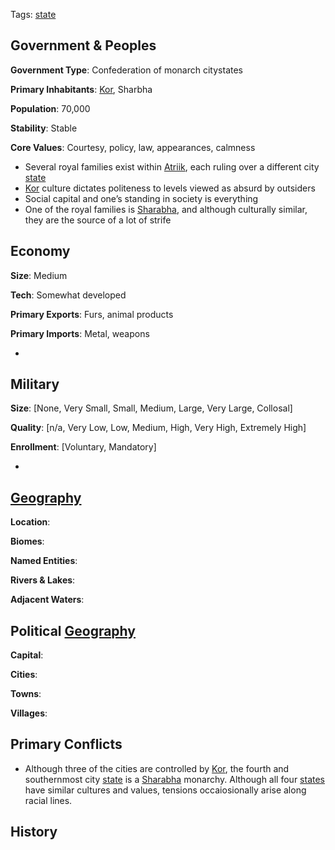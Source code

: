 Tags: [state](States)

## Government & Peoples

**Government Type**: Confederation of monarch citystates

**Primary Inhabitants**: [Kor](Kor), Sharbha

**Population**: 70,000

**Stability**: Stable

**Core Values**: Courtesy, policy, law, appearances, calmness

- Several royal families exist within [Atriik](Atriik), each ruling over a different city [state](States)
- [Kor](Kor) culture dictates politeness to levels viewed as absurd by outsiders
- Social capital and one’s standing in society is everything
- One of the royal families is [Sharabha](Sharabha), and although culturally similar, they are the source of a lot of strife


## Economy

**Size**: Medium

**Tech**: Somewhat developed

**Primary Exports**: Furs, animal products

**Primary Imports**: Metal, weapons

- 


## Military

**Size**: [None, Very Small, Small, Medium, Large, Very Large, Collosal]

**Quality**: [n/a, Very Low, Low, Medium, High, Very High, Extremely High]

**Enrollment**: [Voluntary, Mandatory]

- 


## [Geography](Geography)

**Location**: 

**Biomes**: 

**Named Entities**:

**Rivers & Lakes**: 

**Adjacent Waters**: 


## Political [Geography](Geography)

**Capital**: 

**Cities**: 

**Towns**: 

**Villages**: 


## Primary Conflicts

- Although three of the cities are controlled by [Kor](Kor), the fourth and southernmost city [state](States) is a [Sharabha](Sharabha) monarchy. Although all four [states](States) have similar cultures and values, tensions occaiosionally arise along racial lines.


## History

